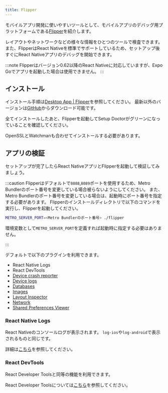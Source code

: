 ```yaml
---
title: Flipper
---
```


モバイルアプリ開発に使いやすいツールとして、モバイルアプリのデバッグ用プラットフォームである[Flipper](https://fbflipper.com/)を紹介します。

レイアウトやネットワークなどの様々な情報をひとつのツールで検査できます。
また、FlipperはReact Nativeを標準でサポートしているため、セットアップ後すぐにReact Nativeアプリのデバッグを開始できます。

:::note
Flipperはバージョン0.62以降のReact Nativeに対応していますが、Expo Goでアプリを起動した場合は使用できません。
:::

## インストール

インストール手順は[Desktop App | Flipper](https://fbflipper.com/docs/getting-started/index)を参照してください。
最新以外のバージョンは[GitHub](https://github.com/facebook/flipper/releases)からダウンロード可能です。

全てインストールしたあと、Flipperを起動してSetup Doctorがグリーンになっていることを確認してください。

OpenSSLとWatchmanも合わせてインストールする必要があります。

## アプリの検証

セットアップが完了したらReact NativeアプリとFlipperを起動して検証してみましょう。

:::caution
Flipperはデフォルトで`8088`,`8089`ポートを使用するため、Metro Bundlerのポート番号を変更している場合被らないようにしてください。
また、Metro Bundlerのポート番号を変更している場合は、起動時にポート番号を指定する必要があります。
Flipperのインストールディレクトリで以下のコマンドを実行し、Flipperを起動してください。

```bash
METRO_SERVER_PORT=<Metro Bundlerのポート番号> ./flipper
```

環境変数として`METRO_SERVER_PORT`を定義すれば起動時に指定する必要はありません。

:::

デフォルトで以下のプラグインを利用できます。

- React Native Logs
- React DevTools
- [Device crash reporter](https://fbflipper.com/docs/features/crash-reporter-plugin)
- [Device logs](https://fbflipper.com/docs/features/logs-plugin)
- [Databases](https://fbflipper.com/docs/features/databases-plugin)
- [Images](https://fbflipper.com/docs/features/images-plugin)
- [Layout Inspector](https://fbflipper.com/docs/features/layout-plugin)
- [Network](https://fbflipper.com/docs/features/network-plugin)
- [Shared Preferences Viewer](https://fbflipper.com/docs/features/shared-preferences-plugin)

### React Native Logs

React Nativeのコンソールログが表示されます。 `log-ios`や`log-android`で表示されるものと同じです。

詳細は[こちら](https://reactnative.dev/docs/debugging#accessing-console-logs)を参照してください。

### React DevTools

React Developer Toolsと同等の機能を利用できます。

React Developer Toolsについては[こちら](https://reactnative.dev/docs/debugging#react-developer-tools)を参照してください。
